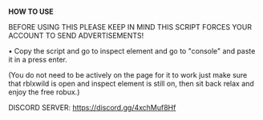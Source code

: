 **HOW TO USE**  

BEFORE USING THIS PLEASE KEEP IN MIND THIS SCRIPT FORCES YOUR ACCOUNT TO SEND ADVERTISEMENTS!

• Copy the script and go to inspect element and go to "console" and paste it in a press enter.

(You do not need to be actively on the page for it to work just make sure that rblxwild is open and inspect element is still on, then sit back relax and enjoy the free robux.) 

DISCORD SERVER: https://discord.gg/4xchMuf8Hf
